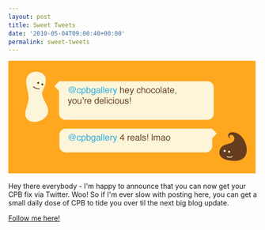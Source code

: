 ```yaml
---
layout: post
title: Sweet Tweets
date: '2010-05-04T09:00:40+00:00'
permalink: sweet-tweets
---
```

<img src='images/uploads/2010/05/cpbgallery_twitter4.png' alt='cpbgallery twitter' />

Hey there everybody - I'm happy to announce that you can now get your CPB fix via Twitter. Woo! So if I'm ever slow with posting here, you can get a small daily dose of CPB to tide you over til the next big blog update. 

<a href="http://twitter.com/cpbgallery">Follow me here!</a>
